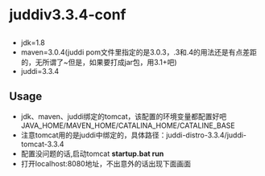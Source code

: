 # juddiv3.3.4-conf

##
- jdk=1.8
- maven=3.0.4(juddi pom文件里指定的是3.0.3，.3和.4的用法还是有点差距的，无所谓了~但是，如果要打成jar包，用3.1+吧)
- juddi=3.3.4
## Usage
- jdk、maven、juddi绑定的tomcat，该配置的环境变量都配置好吧 JAVA_HOME/MAVEN_HOME/CATALINA_HOME/CATALINE_BASE
- 注意tomcat用的是juddi中绑定的，具体路径：juddi-distro-3.3.4/juddi-tomcat-3.3.4
- 配置没问题的话,启动tomcat __startup.bat run__
- 打开localhost:8080地址，不出意外的话出现下面画面
![]()